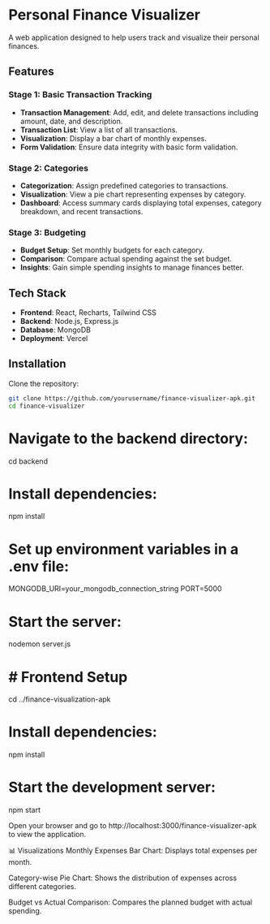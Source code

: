 # Personal Finance Visualizer

A web application designed to help users track and visualize their personal finances.

## Features

### Stage 1: Basic Transaction Tracking

- **Transaction Management**: Add, edit, and delete transactions including amount, date, and description.
- **Transaction List**: View a list of all transactions.
- **Visualization**: Display a bar chart of monthly expenses.
- **Form Validation**: Ensure data integrity with basic form validation.

### Stage 2: Categories

- **Categorization**: Assign predefined categories to transactions.
- **Visualization**: View a pie chart representing expenses by category.
- **Dashboard**: Access summary cards displaying total expenses, category breakdown, and recent transactions.

### Stage 3: Budgeting

- **Budget Setup**: Set monthly budgets for each category.
- **Comparison**: Compare actual spending against the set budget.
- **Insights**: Gain simple spending insights to manage finances better.

## Tech Stack

- **Frontend**: React, Recharts, Tailwind CSS
- **Backend**: Node.js, Express.js
- **Database**: MongoDB
- **Deployment**: Vercel

## Installation

Clone the repository:

```bash
git clone https://github.com/yourusername/finance-visualizer-apk.git
cd finance-visualizer
```

# Navigate to the backend directory:

cd backend

# Install dependencies:

npm install

# Set up environment variables in a .env file:

MONGODB_URI=your_mongodb_connection_string
PORT=5000

# Start the server:

nodemon server.js

# # Frontend Setup

cd ../finance-visualization-apk

# Install dependencies:

npm install

# Start the development server:

npm start

Open your browser and go to http://localhost:3000/finance-visualizer-apk to view the application.

📊 Visualizations
Monthly Expenses Bar Chart: Displays total expenses per month.

Category-wise Pie Chart: Shows the distribution of expenses across different categories.

Budget vs Actual Comparison: Compares the planned budget with actual spending.
